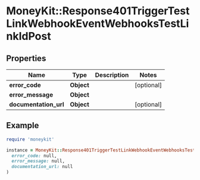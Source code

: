 # MoneyKit::Response401TriggerTestLinkWebhookEventWebhooksTestLinkIdPost

## Properties

| Name | Type | Description | Notes |
| ---- | ---- | ----------- | ----- |
| **error_code** | **Object** |  | [optional] |
| **error_message** | **Object** |  |  |
| **documentation_url** | **Object** |  | [optional] |

## Example

```ruby
require 'moneykit'

instance = MoneyKit::Response401TriggerTestLinkWebhookEventWebhooksTestLinkIdPost.new(
  error_code: null,
  error_message: null,
  documentation_url: null
)
```

